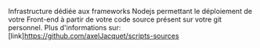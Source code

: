 Infrastructure dédiée aux frameworks Nodejs permettant le déploiement de votre Front-end à partir de votre code source présent sur votre git personnel.
Plus d'informations sur: [link]https://github.com/axelJacquet/scripts-sources
